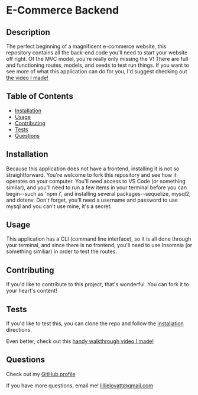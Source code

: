 # E-Commerce Backend

## Description

The perfect beginning of a magnificent e-commerce website, this repository contains all the back-end code you'll need to start your website off right. Of the MVC model, you're really only missing the V! There are full and functioning routes, models, and seeds to test run things. If you want to see more of what this application can do for you, I'd suggest checking out [the video I made!](#tests)

## Table of Contents

-   [Installation](#installation)
-   [Usage](#usage)
-   [Contributing](#contributing)
-   [Tests](#tests)
-   [Questions](#Questions)

## Installation

Because this application does not have a frontend, installing it is not so straightforward. You're welcome to fork this repository and see how it operates on your computer. You'll need access to VS Code (or something similar), and you'll need to run a few items in your terminal before you can begin--such as 'npm i', and installing several packages--sequelize, mysql2, and dotenv. Don't forget, you'll need a username and password to use mysql and you can't use mine, it's a secret.

## Usage

This application has a CLI (command line interface), so it is all done through your terminal, and since there is no frontend, you'll need to use Insomnia (or something similiar) in order to test the routes.

## Contributing

If you'd like to contribute to this project, that's wonderful. You can fork it to your heart's content!

## Tests

If you'd like to test this, you can clone the repo and follow the [installation](#installation) directions.

Even better, check out this [handy walkthrough video I made!](https://drive.google.com/file/d/10BqZhEwJcclPM6gff2010x7jUjeszgH_/view)

## Questions

Check out my [GitHub profile](https://github.com/lillielovatt)

If you have more questions, email me! <lillielovatt@gmail.com>
